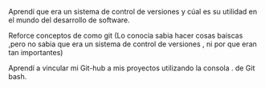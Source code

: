 Aprendí que era un sistema de control de versiones y cúal es su utilidad en el mundo del desarrollo de software. 

Reforce conceptos de como git (Lo conocia  sabia hacer cosas baiscas ,pero no sabia que era un sistema de control de versiones , ni por que eran tan importantes) 

Aprendí a vincular mi Git-hub a mis proyectos utilizando la consola . de Git bash.
